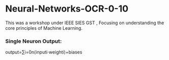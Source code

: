 # Neural-Networks-OCR-0-10
This was a workshop under IEEE SIES GST , Focusing on understanding the core principles of Machine Learning.
### Single Neuron Output:
output=∑i=0n(inputi⋅weighti)+biases
